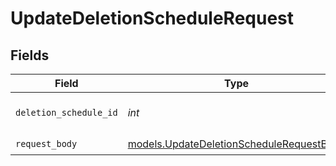 # UpdateDeletionScheduleRequest


## Fields

| Field                                                                                      | Type                                                                                       | Required                                                                                   | Description                                                                                |
| ------------------------------------------------------------------------------------------ | ------------------------------------------------------------------------------------------ | ------------------------------------------------------------------------------------------ | ------------------------------------------------------------------------------------------ |
| `deletion_schedule_id`                                                                     | *int*                                                                                      | :heavy_check_mark:                                                                         | The id of the deletion schedule                                                            |
| `request_body`                                                                             | [models.UpdateDeletionScheduleRequestBody](../models/updatedeletionschedulerequestbody.md) | :heavy_check_mark:                                                                         | N/A                                                                                        |